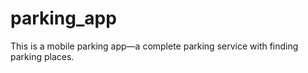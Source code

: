 # parking_app
This is a mobile parking app—a complete parking service with finding parking places. 
